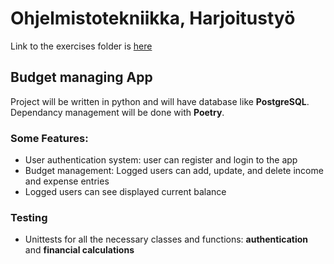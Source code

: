 # Ohjelmistotekniikka, Harjoitustyö
Link to the exercises folder is [here](https://github.com/BorisBanchev/ot-harjoitustyo/tree/main/laskarit)
## Budget managing App
Project will be written in python and will have database like **PostgreSQL**. Dependancy management will be done with **Poetry**.
### Some Features:
- User authentication system: user can register and login to the app
- Budget management: Logged users can add, update, and delete income and expense entries
- Logged users can see displayed current balance

### Testing
- Unittests for all the necessary classes and functions: **authentication** and **financial calculations**

